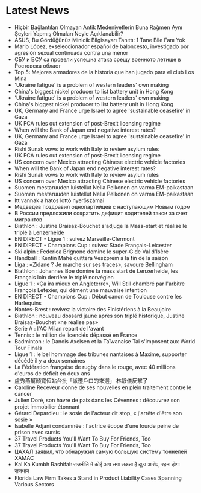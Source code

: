 # Latest News
-  Hiçbir Bağlantıları Olmayan Antik Medeniyetlerin Buna Rağmen Aynı Şeyleri Yapmış Olmaları Neyle Açıklanabilir?
-  ASUS, Bu Gördüğünüz Minicik Bilgisayarı Tanıttı: 1 Tane Bile Fanı Yok
-  Mario López, exseleccionador español de baloncesto, investigado por agresión sexual continuada contra una menor
-  СБУ и ВСУ са провели успешна атака срещу военното летище в Ростовска област
-  Top 5: Mejores armadores de la historia que han jugado para el club Los Mina
-  'Ukraine fatigue' is a problem of western leaders' own making
-  China's biggest nickel producer to list battery unit in Hong Kong
-  'Ukraine fatigue' is a problem of western leaders' own making
-  China's biggest nickel producer to list battery unit in Hong Kong
-  UK, Germany and France urge Israel to agree 'sustainable ceasefire' in Gaza
-  UK FCA rules out extension of post-Brexit licensing regime
-  When will the Bank of Japan end negative interest rates?
-  UK, Germany and France urge Israel to agree 'sustainable ceasefire' in Gaza
-  Rishi Sunak vows to work with Italy to review asylum rules
-  UK FCA rules out extension of post-Brexit licensing regime
-  US concern over Mexico attracting Chinese electric vehicle factories
-  When will the Bank of Japan end negative interest rates?
-  Rishi Sunak vows to work with Italy to review asylum rules
-  US concern over Mexico attracting Chinese electric vehicle factories
-  Suomen mestaruuden luistellut Nella Pelkonen on varma EM-paikastaan
-  Suomen mestaruuden luistellut Nella Pelkonen on varma EM-paikastaan
-  Itt vannak a hatos lottó nyerőszámai
-  Медведев поздравил однопартийцев с наступающим Новым годом
-  В России предложили сократить дефицит водителей такси за счет мигрантов
-  Biathlon : Justine Braisaz-Bouchet s'adjuge la Mass-start et réalise le triplé à Lenzerheide
-  EN DIRECT - Ligue 1 : suivez Marseille-Clermont
-  EN DIRECT - Champions Cup : suivez Stade Français-Leicester
-  Ski alpin : Federica Brignone domine le super-G de Val d'Isère
-  Handball : Kentin Mahé quittera Veszprem à la fin de la saison
-  Liga : «Zidane ? Je marche sur ses traces», savoure Bellingham
-  Biathlon : Johannes Boe domine la mass start de Lenzerheide, les Français loin derrière le triplé norvégien
-  Ligue 1 : «Ça ira mieux en Angleterre», Will Still chambré par l'arbitre François Letexier, qui dément une mauvaise intention
-  EN DIRECT - Champions Cup : Début canon de Toulouse contre les Harlequins
-  Nantes-Brest : revivez la victoire des Finistériens à la Beaujoire
-  Biathlon : nouveau dossard jaune après son triplé historique, Justine Braisaz-Bouchet «ne réalise pas»
-  Serie A : l'AC Milan repart de l'avant
-  Tennis : le million de licenciés dépassé en France
-  Badminton : le Danois Axelsen et la Taïwanaise Tai s'imposent aux World Tour Finals
-  Ligue 1 : le bel hommage des tribunes nantaises à Maxime, supporter décédé il y a deux semaines
-  La Fédération française de rugby dans le rouge, avec 40 millions d'euros de déficit en deux ans
-  盧秀燕幫顏寬恒站台批「派遷戶口的來選」 林靜儀反擊了
-  Caroline Receveur donne de ses nouvelles en plein traitement contre le cancer
-  Julien Doré, son havre de paix dans les Cévennes : découvrez son projet immobilier étonnant
-  Gérard Depardieu : le sosie de l'acteur dit stop, « j'arrête d'être son sosie »
-  Isabelle Adjani condamnée : l'actrice écope d'une lourde peine de prison avec sursis
-  37 Travel Products You'll Want To Buy For Friends, Too
-  37 Travel Products You'll Want To Buy For Friends, Too
-  ЦАХАЛ заявил, что обнаружил самую большую систему тоннелей ХАМАС
-  Kal Ka Kumbh Rashifal: राजनीति में कोई आप लगा सकता है झूठा आरोप, रहना होगा सावधान
-  Florida Law Firm Takes a Stand in Product Liability Cases Spanning Various Sectors
